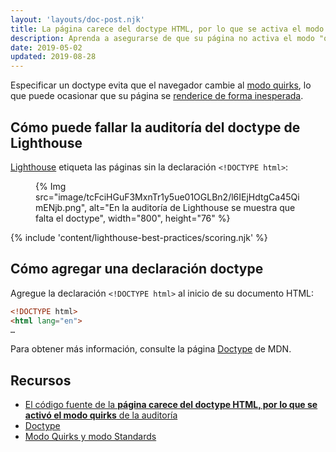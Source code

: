 ```yaml
---
layout: 'layouts/doc-post.njk'
title: La página carece del doctype HTML, por lo que se activa el modo quirks
description: Aprenda a asegurarse de que su página no activa el modo "quirks" en los navegadores más antiguos.
date: 2019-05-02
updated: 2019-08-28
---
```


Especificar un doctype evita que el navegador cambie al [modo quirks](https://developer.mozilla.org/docs/Web/HTML/Quirks_Mode_and_Standards_Mode), lo que puede ocasionar que su página se [renderice de forma inesperada](https://quirks.spec.whatwg.org/#css).

## Cómo puede fallar la auditoría del doctype de Lighthouse

[Lighthouse](https://developers.google.com/web/tools/lighthouse/) etiqueta las páginas sin la declaración `<!DOCTYPE html>`:

<figure>   {% Img src="image/tcFciHGuF3MxnTr1y5ue01OGLBn2/l6IEjHdtgCa45QimENjb.png", alt="En la auditoría de Lighthouse se muestra que falta el doctype", width="800", height="76" %}</figure>

{% include 'content/lighthouse-best-practices/scoring.njk' %}

## Cómo agregar una declaración doctype

Agregue la declaración `<!DOCTYPE html>` al inicio de su documento HTML:

```html
<!DOCTYPE html>
<html lang="en">
…
```

Para obtener más información, consulte la página [Doctype](https://developer.mozilla.org/docs/Glossary/Doctype) de MDN.

## Recursos

- [El código fuente de la **página carece del doctype HTML, por lo que se activó el modo quirks** de la auditoría](https://github.com/GoogleChrome/lighthouse/blob/ecd10efc8230f6f772e672cd4b05e8fbc8a3112d/lighthouse-core/audits/dobetterweb/doctype.js)
- [Doctype](https://developer.mozilla.org/docs/Glossary/Doctype)
- [Modo Quirks y modo Standards](https://developer.mozilla.org/docs/Web/HTML/Quirks_Mode_and_Standards_Mode)
